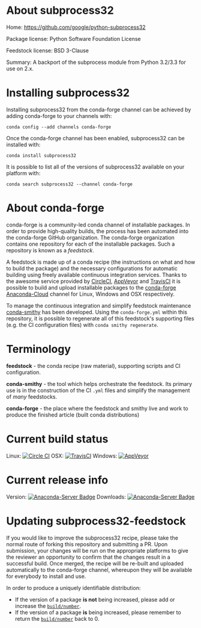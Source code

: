 About subprocess32
==================

Home: https://github.com/google/python-subprocess32

Package license: Python Software Foundation License

Feedstock license: BSD 3-Clause

Summary: A backport of the subprocess module from Python 3.2/3.3 for use on 2.x.



Installing subprocess32
=======================

Installing subprocess32 from the conda-forge channel can be achieved by adding conda-forge to your channels with:

```
conda config --add channels conda-forge
```

Once the conda-forge channel has been enabled, subprocess32 can be installed with:

```
conda install subprocess32
```

It is possible to list all of the versions of subprocess32 available on your platform with:

```
conda search subprocess32 --channel conda-forge
```


About conda-forge
=================

conda-forge is a community-led conda channel of installable packages.
In order to provide high-quality builds, the process has been automated into the
conda-forge GitHub organization. The conda-forge organization contains one repository
for each of the installable packages. Such a repository is known as a *feedstock*.

A feedstock is made up of a conda recipe (the instructions on what and how to build
the package) and the necessary configurations for automatic building using freely
available continuous integration services. Thanks to the awesome service provided by
[CircleCI](https://circleci.com/), [AppVeyor](http://www.appveyor.com/)
and [TravisCI](https://travis-ci.org/) it is possible to build and upload installable
packages to the [conda-forge](https://anaconda.org/conda-forge)
[Anaconda-Cloud](http://docs.anaconda.org/) channel for Linux, Windows and OSX respectively.

To manage the continuous integration and simplify feedstock maintenance
[conda-smithy](http://github.com/conda-forge/conda-smithy) has been developed.
Using the ``conda-forge.yml`` within this repository, it is possible to regenerate all of
this feedstock's supporting files (e.g. the CI configuration files) with ``conda smithy regenerate``.


Terminology
===========

**feedstock** - the conda recipe (raw material), supporting scripts and CI configuration.

**conda-smithy** - the tool which helps orchestrate the feedstock.
                   Its primary use is in the construction of the CI ``.yml`` files
                   and simplify the management of *many* feedstocks.

**conda-forge** - the place where the feedstock and smithy live and work to
                  produce the finished article (built conda distributions)

Current build status
====================

Linux: [![Circle CI](https://circleci.com/gh/conda-forge/subprocess32-feedstock.svg?style=svg)](https://circleci.com/gh/conda-forge/subprocess32-feedstock)
OSX: [![TravisCI](https://travis-ci.org/conda-forge/subprocess32-feedstock.svg?branch=master)](https://travis-ci.org/conda-forge/subprocess32-feedstock)
Windows: [![AppVeyor](https://ci.appveyor.com/api/projects/status/github/conda-forge/subprocess32-feedstock?svg=True)](https://ci.appveyor.com/project/conda-forge/subprocess32-feedstock/branch/master)

Current release info
====================
Version: [![Anaconda-Server Badge](https://anaconda.org/conda-forge/subprocess32/badges/version.svg)](https://anaconda.org/conda-forge/subprocess32)
Downloads: [![Anaconda-Server Badge](https://anaconda.org/conda-forge/subprocess32/badges/downloads.svg)](https://anaconda.org/conda-forge/subprocess32)


Updating subprocess32-feedstock
===============================

If you would like to improve the subprocess32 recipe, please take the normal
route of forking this repository and submitting a PR. Upon submission, your changes will
be run on the appropriate platforms to give the reviewer an opportunity to confirm that the
changes result in a successful build. Once merged, the recipe will be re-built and uploaded
automatically to the conda-forge channel, whereupon they will be available for everybody to
install and use.

In order to produce a uniquely identifiable distribution:
 * If the version of a package **is not** being increased, please add or increase
   the [``build/number``](http://conda.pydata.org/docs/building/meta-yaml.html#build-number-and-string).
 * If the version of a package **is** being increased, please remember to return
   the [``build/number``](http://conda.pydata.org/docs/building/meta-yaml.html#build-number-and-string)
   back to 0.
